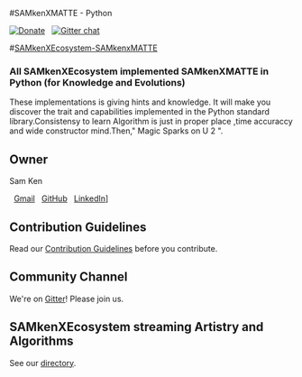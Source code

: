 #SAMkenXMATTE - Python <!-- [![Build Status](https://cicleci.com/samkenxstream/Python.svg)]   (https://circleci.com/samkenxtream/Python) -->

[![Donate](https://img.shields.io/badge/Donate-PayPal-blue.svg)](https://www.paypal.me/SAMkenXEcosystem/100) &nbsp;
[![Gitter chat](https://badges.gitter.im/gitterHQ/gitter.png)](https://gitter.im/SAMkenXEcosystem)


#[SAMkenXEcosystem-SAMkenxMATTE]({configurations})



### All SAMkenXEcosystem implemented SAMkenXMATTE in Python (for Knowledge and Evolutions)

   These implementations is giving hints and knowledge. It will make you discover the trait and capabilities implemented in the Python standard library.Consistensy to learn Algorithm is just in proper place ,time accuraccy and wide constructor mind.Then," Magic Sparks on U 2 ".


## Owner

Sam Ken

&nbsp; [Gmail](mailto:orbit.hierarchy@gmail.com)
&nbsp; [GitHub](https://github.com/samkenxstream)
&nbsp; [LinkedIn](https://www.linkedin.com/in/samkenx-ecosystem-3b32b1203 )]


## Contribution Guidelines

Read our [Contribution Guidelines](CONTRIBUTING.md) before you contribute.


## Community Channel

We're on [Gitter](https://gitter.im/SAMkenXEcosystem)! Please join us.


##  SAMkenXEcosystem streaming Artistry and Algorithms

See our [directory](DIRECTORY.md).









